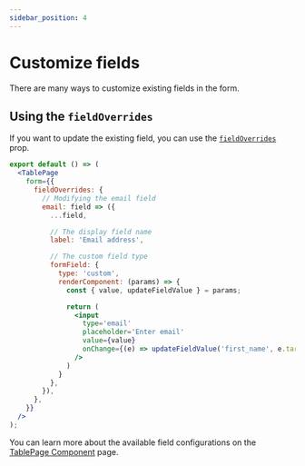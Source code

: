 ```yaml
---
sidebar_position: 4
---
```


# Customize fields

There are many ways to customize existing fields in the form.

## Using the `fieldOverrides`

If you want to update the existing field, you can use the [`fieldOverrides`](/table/table-page-component#fieldoverrides) prop.  

```jsx title="Example of modifying email field"
export default () => (
  <TablePage
    form={{
      fieldOverrides: {
        // Modifying the email field
        email: field => ({
          ...field,

          // The display field name
          label: 'Email address',

          // The custom field type
          formField: {
            type: 'custom',
            renderComponent: (params) => {
              const { value, updateFieldValue } = params;

              return (
                <input 
                  type='email'
                  placeholder='Enter email'
                  value={value} 
                  onChange={(e) => updateFieldValue('first_name', e.target.value)} 
                />
              )
            }
          },
        }),
      },
    }}
  />
);
```

You can learn more about the available field configurations on the [TablePage Component](/table/table-page-component#form-fields) page.
